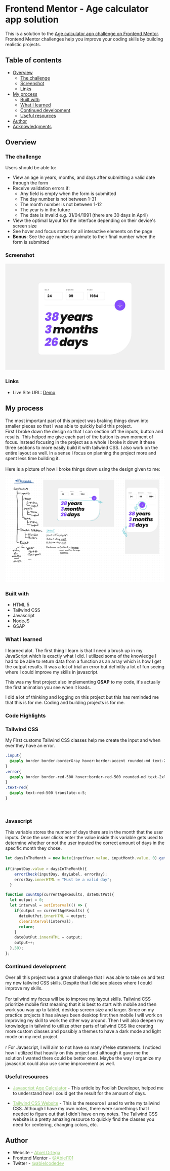 # Frontend Mentor - Age calculator app solution

This is a solution to the [Age calculator app challenge on Frontend Mentor](https://www.frontendmentor.io/challenges/age-calculator-app-dF9DFFpj-Q). Frontend Mentor challenges help you improve your coding skills by building realistic projects. 

## Table of contents

- [Overview](#overview)
  - [The challenge](#the-challenge)
  - [Screenshot](#screenshot)
  - [Links](#links)
- [My process](#my-process)
  - [Built with](#built-with)
  - [What I learned](#what-i-learned)
  - [Continued development](#continued-development)
  - [Useful resources](#useful-resources)
- [Author](#author)
- [Acknowledgments](#acknowledgments)
## Overview

### The challenge

Users should be able to:

- View an age in years, months, and days after submitting a valid date through the form
- Receive validation errors if:
  - Any field is empty when the form is submitted
  - The day number is not between 1-31
  - The month number is not between 1-12
  - The year is in the future
  - The date is invalid e.g. 31/04/1991 (there are 30 days in April)
- View the optimal layout for the interface depending on their device's screen size
- See hover and focus states for all interactive elements on the page
- **Bonus**: See the age numbers animate to their final number when the form is submitted

### Screenshot
![Design preview for the Age calculator app coding challenge](./public/design/desktop-completed.jpg)

### Links
- Live Site URL: [Demo](https://abiel101.github.io/Age-Calculator.io/public/index.html)

## My process
<!-- Explain my over all process on how I managed to brake it down and figure out how to build the website little by little. -->
The most important part of this project was braking things down into smaller pieces so that I was able to quickly build this project.
<br>
First I broke down the design so that I can section off the inputs, button and results. This helped me give each part of the button its own moment of focus. Instead focusing in the project as a whole I broke it down it these three sections to more easily build it with tailwind CSS. I also work on the entire layout as well. In a sense I focus on planning the project more and spent less time building it.
<br>
<br>
Here is a picture of how I broke things down using the design given to me:

![My process, braking things down](./public/design/IMG_1319.png)
### Built with
- HTML 5
- Tailwind CSS
- Javascript
- NodeJS
- GSAP
### What I learned

I learned alot. The first thing I learn is that I need a brush up in my JavaScript which is exactly what I did. I utilized some of the knowledge I had to be able to return data from a function as an array which is how I get the output results. It was a lot of trial an error but definitly a lot of fun seeing where I could improve my skills in javascript.

This was my first project also implementing **GSAP** to my code, it's actually the first animation you see when it loads.

I did a lot of thinking and logging on this project but this has reminded me that this is for me. Coding and building projects is for me.

### Code Highlights

<h3 styles="font-weight:bold">Tailwind CSS</h3>
My First customs Tailwind CSS classes help me create the input and when ever they have an error.

```css
.input{
  @apply border border-borderGray hover:border-accent rounded-md text-2xl font-semibold px-6 py-3 w-full focus:border-accent cursor-pointer outline-none;
}
.error{
  @apply border border-red-500 hover:border-red-500 rounded-md text-2xl font-semibold px-6 py-3 w-full focus:border-accent cursor-pointer outline-none;
}
.text-red{
  @apply text-red-500 translate-x-5;
}
```
<br>
<h3 style=" font-weight: bold;">Javascript</h3>
This variable stores the number of days there are in the month that the user inputs. Once the user clicks enter the value inside this variable gets used to determine whether or not the user inputed the correct amount of days in the specific month they chose.

```javascript
let daysInTheMonth = new Date(inputYear.value, inputMonth.value, 0).getDate(); 

if(inputDay.value > daysInTheMonth){
    errorCheck(inputDay, dayLabel, errorDay);
    errorDay.innerHTML = "Must be a valid day";
  }
```
```javascript
function countUp(currentAgeResults, dateOutPut){
  let output = 0;
  let interval = setInterval(() => {
    if(output == currentAgeResults) {
      dateOutPut.innerHTML = output;
      clearInterval(interval);
      return;
    }
    dateOutPut.innerHTML = output;
    output++;
  },50);
};
```

### Continued development

Over all this project was a great challenge that I was able to take on and test my new tailwind CSS skills. Despite that I did see places where I could improve my skills.
<br>
<br>
For tailwind my focus will be to improve my layout skills. Tailwind CSS prioritize mobile first meaning that it is best to start with mobile and then work you way up to tablet, desktop screen size and larger. Since on my practice projects it has always been desktop first then mobile I will work on improving my skill to work the other way around. 
Then I will also deepen my knowledge in tailwind to utilize other parts of tailwind CSS like creating more custom classes and possibly a themes to have a dark mode and light mode on my next project.
<br>
<br>r
For Javascript, I will aim to not have so many if/else statements. I noticed how I utilized that heavily on this project and although it gave me the solution I wanted there could be better ones. Maybe the way I organize my javascript could also use some improvement as well.

### Useful resources

- <a href="https://dev.to/code_mystery/javascript-age-calculator-calculate-age-from-date-of-birth-o9b" style="color: #9BD076">Javascript Age Calculator</a> - This article by Foolish Developer, helped me to understand how I could get the result for the amount of days.

- <a href="https://tailwindcss.com/docs/installation" style="color: #9BD076">Tailwind CSS Website</a> - This is the resource I used to write my tailwind CSS. Although I have my own notes, there were somethings that I needed to figure out that I didn't have on my notes. The Tailwind CSS website is a pretty amazing resource to quickly find the classes you need for centering, changing colors, etc.

## Author

- Website - <a href="https://abiel-code-dev.webflow.io" style="color: #9BD076">Abiel Ortega</a>
- Frontend Mentor - <a href="https://www.frontendmentor.io/profile/Abiel101" style="color: #9BD076">@Abiel101</a>
- Twitter - <a href="https://www.twitter.com/abielcodedev" style="color: #9BD076">@abielcodedev</a>

